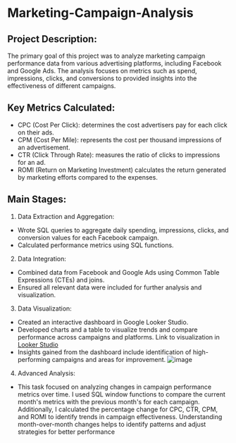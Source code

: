 # Marketing-Campaign-Analysis

## Project Description: 
The primary goal of this project was to analyze marketing campaign performance data from various advertising platforms, including Facebook and Google Ads. The analysis focuses on metrics such as spend, impressions, clicks, and conversions to provided insights into the effectiveness of different campaigns.

## Key Metrics Calculated:
* CPC (Cost Per Click): determines the cost advertisers pay for each click on their ads.
* CPM (Cost Per Mile): represents the cost per thousand impressions of an advertisement.
* CTR (Click Through Rate): measures the ratio of clicks to impressions for an ad.
* ROMI (Return on Marketing Investment) calculates the return generated by marketing efforts compared to the expenses.

## Main Stages:
1.	Data Extraction and Aggregation:
* Wrote SQL queries to aggregate daily spending, impressions, clicks, and conversion values for each Facebook campaign.
* Calculated performance metrics using SQL functions.
2.	Data Integration:
* Combined data from Facebook and Google Ads using Common Table Expressions (CTEs) and joins.
* Ensured all relevant data were included for further analysis and visualization.
3.	Data Visualization:
* Created an interactive dashboard in Google Looker Studio.
* Developed charts and a table to visualize trends and compare performance across campaigns and platforms. Link to visualization in [Looker Studio](https://lookerstudio.google.com/u/0/reporting/79074f6a-070d-45cf-abd6-9f61e82523d5/page/6gexD)
* Insights gained from the dashboard include identification of high-performing campaigns and areas for improvement.
![image](https://github.com/user-attachments/assets/6df35a6f-420b-467a-82a5-8a71b4114264)

4.	Advanced Analysis:
* This task focused on analyzing changes in campaign performance metrics over time. I used SQL window functions to compare the current month's metrics with the previous month's for each campaign. Additionally, I calculated the percentage change for CPC, CTR, CPM, and ROMI to identify trends in campaign effectiveness. Understanding month-over-month changes helps to identify patterns and adjust strategies for better performance

